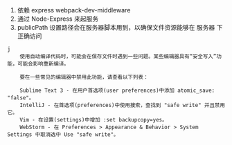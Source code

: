 01. 依赖 express webpack-dev-middleware 
02. 通过 Node-Express 来起服务
03. publicPath 设置路径会在服务器脚本用到，以确保文件资源能够在 服务器 下正确访问

```
j
    使用自动编译代码时，可能会在保存文件时遇到一些问题。某些编辑器具有“安全写入”功能，可能会影响重新编译。

    要在一些常见的编辑器中禁用此功能，请查看以下列表：

    Sublime Text 3 - 在用户首选项(user preferences)中添加 atomic_save: "false"。
    IntelliJ - 在首选项(preferences)中使用搜索，查找到 "safe write" 并且禁用它。
    Vim - 在设置(settings)中增加 :set backupcopy=yes。
    WebStorm - 在 Preferences > Appearance & Behavior > System Settings 中取消选中 Use "safe write"。
    
```
